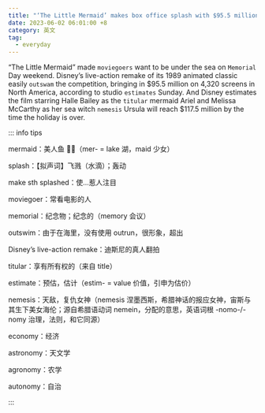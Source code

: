 ```yaml
---
title: "‘The Little Mermaid’ makes box office splash with $95.5 million opening"
date: 2023-06-02 06:01:00 +8
category: 英文
tag:
  - everyday
---
```


“The Little Mermaid” made `moviegoers` want to be under the sea on `Memorial` Day weekend. Disney’s live-action remake of its 1989 animated classic easily `outswam` the competition, bringing in $95.5 million on 4,320 screens in North America, according to studio `estimates` Sunday. And Disney estimates the film starring Halle Bailey as the `titular` mermaid Ariel and Melissa McCarthy as her sea witch `nemesis` Ursula will reach $117.5 million by the time the holiday is over.

::: info tips

mermaid：美人鱼 🧜‍♀️（mer- = lake 湖，maid 少女）

splash：【拟声词】飞溅（水滴）；轰动

make sth splashed：使...惹人注目

moviegoer：常看电影的人

memorial：纪念物；纪念的（memory 会议）

outswim：由于在海里，没有使用 outrun，很形象，超出

Disney’s live-action remake：迪斯尼的真人翻拍

titular：享有所有权的（来自 title）

estimate：预估，估计（estim- = value 价值，引申为估价）

nemesis：天敌，复仇女神（nemesis 涅墨西斯，希腊神话的报应女神，宙斯与其生下美女海伦；源自希腊语动词 nemein，分配的意思，英语词根 -nomo-/-nomy 治理，法则，和它同源）

economy：经济

astronomy：天文学

agronomy：农学

autonomy：自治

:::
